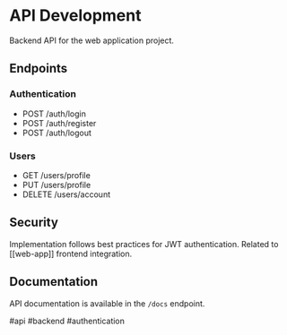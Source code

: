 # API Development

Backend API for the web application project.

## Endpoints

### Authentication
- POST /auth/login
- POST /auth/register
- POST /auth/logout

### Users
- GET /users/profile
- PUT /users/profile
- DELETE /users/account

## Security
Implementation follows best practices for JWT authentication.
Related to [[web-app]] frontend integration.

## Documentation
API documentation is available in the `/docs` endpoint.

#api #backend #authentication